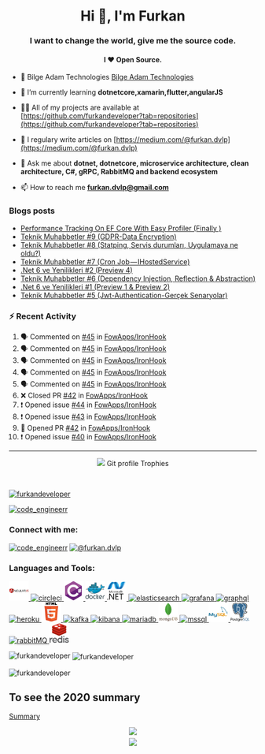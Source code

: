 <h1 align="center">Hi 👋, I'm Furkan</h1>
<h3 align="center">I want to change the world, give me the source code.</h3>
<h4 align="center">I ❤ Open Source.</h4>

- 🔭 Bilge Adam Technologies [Bilge Adam Technologies](http://bilgeadamtechnologies.com)

- 🌱 I’m currently learning **dotnetcore,xamarin,flutter,angularJS**

- 👨‍💻 All of my projects are available at [https://github.com/furkandeveloper?tab=repositories](https://github.com/furkandeveloper?tab=repositories)

- 📝 I regulary write articles on [https://medium.com/@furkan.dvlp](https://medium.com/@furkan.dvlp)

- 💬 Ask me about **dotnet, dotnetcore, microservice architecture, clean architecture, C#, gRPC, RabbitMQ and backend ecosystem**

- 📫 How to reach me **furkan.dvlp@gmail.com**

### Blogs posts
<!-- BLOG-POST-LIST:START -->
- [Performance Tracking On EF Core With Easy Profiler &lpar;Finally &rpar;](https://medium.com/devopsturkiye/performance-tracking-on-ef-core-with-easy-profiler-finally-ff8ba0727377?source=rss-b7df331a97d0------2)
- [Teknik Muhabbetler #9 &lpar;GDPR-Data Encryption&rpar;](https://medium.com/fowapps/teknik-muhabbetler-9-gdpr-data-encryption-caa6048ca4fc?source=rss-b7df331a97d0------2)
- [Teknik Muhabbetler #8 &lpar;Statping, Servis durumları, Uygulamaya ne oldu?&rpar;](https://medium.com/devopsturkiye/teknik-muhabbetler-8-statping-servis-durumlar%C4%B1-uygulamaya-ne-oldu-8e61323baf3c?source=rss-b7df331a97d0------2)
- [Teknik Muhabbetler #7 &lpar;Cron Job — IHostedService&rpar;](https://medium.com/devopsturkiye/teknik-muhabbetler-7-cron-job-ihostedservice-a6eff22e49ff?source=rss-b7df331a97d0------2)
- [.Net 6 ve Yenilikleri #2 &lpar;Preview 4&rpar;](https://medium.com/devopsturkiye/net-6-ve-yenilikleri-2-preview-4-e9456e4a9920?source=rss-b7df331a97d0------2)
- [Teknik Muhabbetler #6 &lpar;Dependency Injection, Reflection &amp; Abstraction&rpar;](https://medium.com/batech/teknik-muhabbetler-6-dependency-injection-reflection-abstraction-63592fae5b6b?source=rss-b7df331a97d0------2)
- [.Net 6 ve Yenilikleri #1 &lpar;Preview 1 &amp; Preview 2&rpar;](https://medium.com/devopsturkiye/net-6-ve-yenilikleri-1-preview-1-preview-2-6fd1b7667843?source=rss-b7df331a97d0------2)
- [Teknik Muhabbetler #5 &lpar;Jwt-Authentication-Gerçek Senaryolar&rpar;](https://medium.com/mobiroller-tech/teknik-muhabbetler-5-jwt-authentication-ger%C3%A7ek-senaryolar-e987387d2197?source=rss-b7df331a97d0------2)
<!-- BLOG-POST-LIST:END -->

### :zap: Recent Activity

<!--START_SECTION:activity-->
1. 🗣 Commented on [#45](https://github.com/FowApps/IronHook/issues/45) in [FowApps/IronHook](https://github.com/FowApps/IronHook)
2. 🗣 Commented on [#45](https://github.com/FowApps/IronHook/issues/45) in [FowApps/IronHook](https://github.com/FowApps/IronHook)
3. 🗣 Commented on [#45](https://github.com/FowApps/IronHook/issues/45) in [FowApps/IronHook](https://github.com/FowApps/IronHook)
4. 🗣 Commented on [#45](https://github.com/FowApps/IronHook/issues/45) in [FowApps/IronHook](https://github.com/FowApps/IronHook)
5. 🗣 Commented on [#45](https://github.com/FowApps/IronHook/issues/45) in [FowApps/IronHook](https://github.com/FowApps/IronHook)
6. ❌ Closed PR [#42](https://github.com/FowApps/IronHook/pull/42) in [FowApps/IronHook](https://github.com/FowApps/IronHook)
7. ❗️ Opened issue [#44](https://github.com/FowApps/IronHook/issues/44) in [FowApps/IronHook](https://github.com/FowApps/IronHook)
8. ❗️ Opened issue [#43](https://github.com/FowApps/IronHook/issues/43) in [FowApps/IronHook](https://github.com/FowApps/IronHook)
9. 💪 Opened PR [#42](https://github.com/FowApps/IronHook/pull/42) in [FowApps/IronHook](https://github.com/FowApps/IronHook)
10. ❗️ Opened issue [#40](https://github.com/FowApps/IronHook/issues/40) in [FowApps/IronHook](https://github.com/FowApps/IronHook)
<!--END_SECTION:activity-->

<hr/>
<p align="center"><img src="https://media.giphy.com/media/QaMcXSekUWx7aogAUr/giphy.gif" width="30" />&nbsp;Git profile Trophies</p><br>
<p align="left"> <a href="https://github.com/ryo-ma/github-profile-trophy"><img src="https://github-profile-trophy.vercel.app/?username=furkandeveloper" alt="furkandeveloper" /></a> </p>

<p align="left"> <a href="https://twitter.com/code_engineerr" target="blank"><img src="https://img.shields.io/twitter/follow/code_engineerr?logo=twitter&style=for-the-badge" alt="code_engineerr" /></a> </p>

<h3 align="left">Connect with me:</h3>
<p align="left">
<a href="https://twitter.com/code_engineerr" target="blank"><img align="center" src="https://cdn.jsdelivr.net/npm/simple-icons@3.0.1/icons/twitter.svg" alt="code_engineerr" height="30" width="40" /></a>
<a href="https://medium.com/@furkan.dvlp" target="blank"><img align="center" src="https://cdn.jsdelivr.net/npm/simple-icons@3.0.1/icons/medium.svg" alt="@furkan.dvlp" height="30" width="40" /></a>
</p>

<h3 align="left">Languages and Tools:</h3>
<p align="left"> <a href="https://angular.io" target="_blank"> <img src="https://raw.githubusercontent.com/devicons/devicon/master/icons/angularjs/angularjs-original-wordmark.svg" alt="angularjs" width="40" height="40"/> </a> <a href="https://circleci.com" target="_blank"> <img src="https://www.vectorlogo.zone/logos/circleci/circleci-icon.svg" alt="circleci" width="40" height="40"/> </a> <a href="https://www.w3schools.com/cs/" target="_blank"> <img src="https://raw.githubusercontent.com/devicons/devicon/master/icons/csharp/csharp-original.svg" alt="csharp" width="40" height="40"/> </a> <a href="https://www.docker.com/" target="_blank"> <img src="https://raw.githubusercontent.com/devicons/devicon/master/icons/docker/docker-original-wordmark.svg" alt="docker" width="40" height="40"/> </a> <a href="https://dotnet.microsoft.com/" target="_blank"> <img src="https://raw.githubusercontent.com/devicons/devicon/master/icons/dot-net/dot-net-original-wordmark.svg" alt="dotnet" width="40" height="40"/> </a> <a href="https://www.elastic.co" target="_blank"> <img src="https://www.vectorlogo.zone/logos/elastic/elastic-icon.svg" alt="elasticsearch" width="40" height="40"/> </a> <a href="https://grafana.com" target="_blank"> <img src="https://www.vectorlogo.zone/logos/grafana/grafana-icon.svg" alt="grafana" width="40" height="40"/> </a> <a href="https://graphql.org" target="_blank"> <img src="https://www.vectorlogo.zone/logos/graphql/graphql-icon.svg" alt="graphql" width="40" height="40"/> </a> <a href="https://heroku.com" target="_blank"> <img src="https://www.vectorlogo.zone/logos/heroku/heroku-icon.svg" alt="heroku" width="40" height="40"/> </a> <a href="https://www.w3.org/html/" target="_blank"> <img src="https://raw.githubusercontent.com/devicons/devicon/master/icons/html5/html5-original-wordmark.svg" alt="html5" width="40" height="40"/> </a> <a href="https://kafka.apache.org/" target="_blank"> <img src="https://www.vectorlogo.zone/logos/apache_kafka/apache_kafka-icon.svg" alt="kafka" width="40" height="40"/> </a> <a href="https://www.elastic.co/kibana" target="_blank"> <img src="https://www.vectorlogo.zone/logos/elasticco_kibana/elasticco_kibana-icon.svg" alt="kibana" width="40" height="40"/> </a> <a href="https://mariadb.org/" target="_blank"> <img src="https://www.vectorlogo.zone/logos/mariadb/mariadb-icon.svg" alt="mariadb" width="40" height="40"/> </a> <a href="https://www.mongodb.com/" target="_blank"> <img src="https://raw.githubusercontent.com/devicons/devicon/master/icons/mongodb/mongodb-original-wordmark.svg" alt="mongodb" width="40" height="40"/> </a> <a href="https://www.microsoft.com/en-us/sql-server" target="_blank"> <img src="https://cdn.worldvectorlogo.com/logos/microsoft-sql-server.svg" alt="mssql" width="40" height="40"/> </a> <a href="https://www.mysql.com/" target="_blank"> <img src="https://raw.githubusercontent.com/devicons/devicon/master/icons/mysql/mysql-original-wordmark.svg" alt="mysql" width="40" height="40"/> </a> <a href="https://www.postgresql.org" target="_blank"> <img src="https://raw.githubusercontent.com/devicons/devicon/master/icons/postgresql/postgresql-original-wordmark.svg" alt="postgresql" width="40" height="40"/> </a> <a href="https://www.rabbitmq.com" target="_blank"> <img src="https://www.vectorlogo.zone/logos/rabbitmq/rabbitmq-icon.svg" alt="rabbitMQ" width="40" height="40"/> </a> <a href="https://redis.io" target="_blank"> <img src="https://raw.githubusercontent.com/devicons/devicon/master/icons/redis/redis-original-wordmark.svg" alt="redis" width="40" height="40"/> </a> </p>

<p><img align="left" src="https://github-readme-stats.vercel.app/api/top-langs?username=furkandeveloper&show_icons=true&locale=en&layout=compact" alt="furkandeveloper" /></p>

<p>&nbsp;<img align="center" src="https://github-readme-stats.vercel.app/api?username=furkandeveloper&show_icons=true&locale=en" alt="furkandeveloper" /></p>

<p><img align="center" src="https://github-readme-streak-stats.herokuapp.com/?user=furkandeveloper&" alt="furkandeveloper" /></p>

## To see the 2020 summary
<a href="https://profile.codersrank.io/year-in-review-2020/user/724b3e96db60a7e7fc29229f0728ce93/" target="_top">Summary</a>



<div align="center"><img src="https://spotify-github-profile.vercel.app/api/view?uid=jl4vglhzn8cttvmmtdfd0giw9&cover_image=true&theme=default" /></div>

<div align="center">
<img src="https://komarev.com/ghpvc/?username=furkandeveloper&&style=flat-square" align="center" />
</div>


